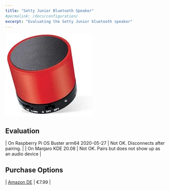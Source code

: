 ```yaml
---
title: "Setty Junior Bluetooth Speaker"
#permalink: /docs/configuration/
excerpt: "Evaluating the Setty Junior bluetooth speaker"
---
```


![Setty Junior Bluetooth Speaker](/assets/pictures/setty-junior-bt-speaker.jpg)

## Evaluation

| On Raspberry Pi OS Buster arm64 2020-05-27 | Not OK. Disconnects after pairing. |
| On Manjaro KDE 20.08 | Not OK. Pairs but does not show up as an audio device |

## Purchase Options

| [Amazon DE](https://www.amazon.de/-/en/gp/product/B07SW6SZC6/) | €7.99 |

